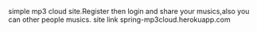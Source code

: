 simple mp3 cloud site.Register then login and share your musics,also you can other people musics.
site link spring-mp3cloud.herokuapp.com
